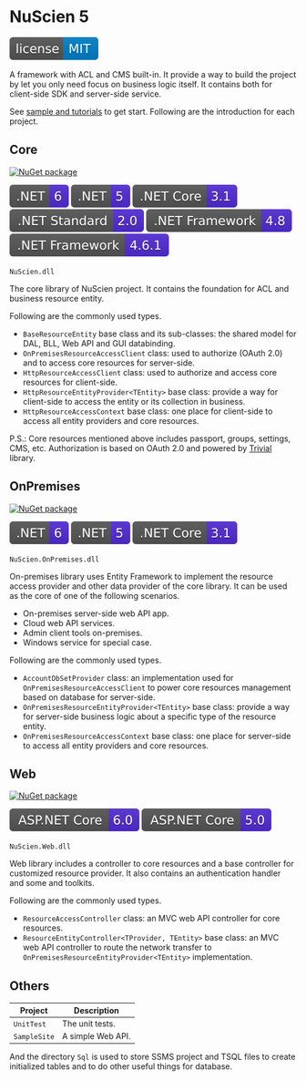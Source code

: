 # NuScien 5

[![MIT Licensed](./docs/assets/badge_lisence_MIT.svg)](https://github.com/nuscien/nuscien/blob/master/LICENSE)

A framework with ACL and CMS built-in.
It provide a way to build the project by let you only need focus on business logic itself.
It contains both for client-side SDK and server-side service.

See [sample and tutorials](https://github.com/nuscien/sample) to get start. Following are the introduction for each project.

## Core

[![NuGet package](https://img.shields.io/nuget/dt/NuScien?label=nuget+downloads)](https://www.nuget.org/packages/NuScien)

![.NET 6](./docs/assets/badge_NET_6.svg)
![.NET 5](./docs/assets/badge_NET_5.svg)
![.NET Core 3.1](./docs/assets/badge_NET_Core_3_1.svg)
![.NET Standard 2.0](./docs/assets/badge_NET_Standard_2_0.svg)
![.NET Framework 4.8](./docs/assets/badge_NET_Fx_4_8.svg)
![.NET Framework 4.6.1](./docs/assets/badge_NET_Fx_4_6_1.svg)

`NuScien.dll`

The core library of NuScien project.
It contains the foundation for ACL and business resource entity.

Following are the commonly used types.

- `BaseResourceEntity` base class and its sub-classes: the shared model for DAL, BLL, Web API and GUI databinding.
- `OnPremisesResourceAccessClient` class: used to authorize (OAuth 2.0) and to access core resources for server-side.
- `HttpResourceAccessClient` class: used to authorize and access core resources for client-side.
- `HttpResourceEntityProvider<TEntity>` base class: provide a way for client-side to access the entity or its collection in business.
- `HttpResourceAccessContext` base class: one place for client-side to access all entity providers and core resources.

P.S.:
Core resources mentioned above includes passport, groups, settings, CMS, etc.
Authorization is based on OAuth 2.0 and powered by [Trivial](https://github.com/nuscien/trivial) library.

## OnPremises

[![NuGet package](https://img.shields.io/nuget/dt/NuScien.OnPremises?label=nuget+downloads)](https://www.nuget.org/packages/NuScien.OnPremises)

![.NET 6](./docs/assets/badge_NET_6.svg)
![.NET 5](./docs/assets/badge_NET_5.svg)
![.NET Core 3.1](./docs/assets/badge_NET_Core_3_1.svg)

`NuScien.OnPremises.dll`

On-premises library uses Entity Framework to implement the resource access provider and other data provider of the core library.
It can be used as the core of one of the following scenarios.

- On-premises server-side web API app.
- Cloud web API services.
- Admin client tools on-premises.
- Windows service for special case.

Following are the commonly used types.

- `AccountDbSetProvider` class: an implementation used for `OnPremisesResourceAccessClient` to power core resources management based on database for server-side.
- `OnPremisesResourceEntityProvider<TEntity>` base class: provide a way for server-side business logic about a specific type of the resource entity.
- `OnPremisesResourceAccessContext` base class: one place for server-side to access all entity providers and core resources.

## Web

[![NuGet package](https://img.shields.io/nuget/dt/NuScien.Web?label=nuget+downloads)](https://www.nuget.org/packages/NuScien.Web)

![ASP.NET Core 6.0](./docs/assets/badge_ASPNET_6_0.svg)
![ASP.NET Core 5.0](./docs/assets/badge_ASPNET_5_0.svg)

`NuScien.Web.dll`

Web library includes a controller to core resources and a base controller for customized resource provider.
It also contains an authentication handler and some and toolkits.

Following are the commonly used types.

- `ResourceAccessController` class: an MVC web API controller for core resources.
- `ResourceEntityController<TProvider, TEntity>` base class: an MVC web API controller to route the network transfer to `OnPremisesResourceEntityProvider<TEntity>` implementation.

## Others

| Project | Description |
| ------------ | ----------------------- |
| `UnitTest` | The unit tests. |
| `SampleSite` | A simple Web API. |

And the directory `Sql` is used to store SSMS project and TSQL files to create initialized tables and to do other useful things for database.
